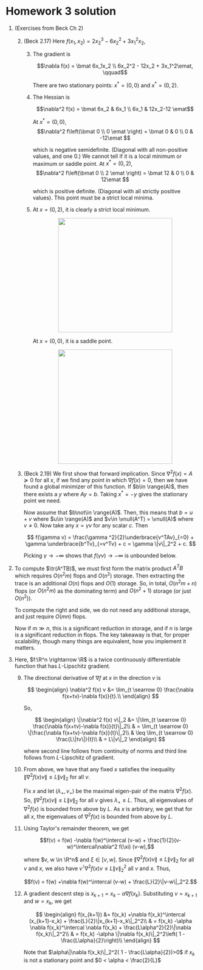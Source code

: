 # **Homework 3 solution**




1. (Exercises from Beck Ch 2) 

    2. (Beck 2.17) Here $f(x_1,x_2) =  2x_2^3-6x_2^2+3x_1^2x_2$,

        3. The gradient is 
        
            $$\nabla f(x) = \bmat 6x_1x_2 \\ 6x_2^2 - 12x_2 + 3x_1^2\emat, \qquad$$

            There are two stationary points: $x^* = (0,0)$ and $x^* = (0,2)$.
        
        4. The Hessian is
        
            $$\nabla^2 f(x) = \bmat 6x_2  & 6x_1   \\ 6x_1 & 12x_2-12 \emat$$

            At $x^* = (0,0)$,
            $$\nabla^2 f\left(\bmat 0 \\ 0 \emat \right) = \bmat 0 & 0   \\ 0 & -12\emat $$

            which is negative semidefinite. (Diagonal with all non-positive values, and one 0.) We cannot tell if it is a local minimum or maximum or saddle point. At $x^* = (0,2)$,
            $$\nabla^2 f\left(\bmat 0 \\ 2 \emat \right) = \bmat 12 & 0   \\ 0 & 12\emat $$

            which is positive definite. (Diagonal with all strictly positive values). This point must be a strict local minima.
        
        5. At $x = (0,2)$, it is clearly a strict local minimum.
        
           <center>
                <img src="../figures/p1_d_min.png" width = "300"> 
           </center>

           At $x = (0,0)$, it is a saddle point.

           <center>
                <img src="../figures/p1_d_saddle.png" width = "300"> 
           </center>

    6. (Beck 2.19) We first show that forward implication. Since $\nabla^2 f(x) = A \succeq 0$ for all $x$, if we find any point in which $\nabla f(x) = 0$, then we have found a global minimizer of this function. If $b\in \range(A)$, then there exists a $y$ where $Ay = b$. Taking $x^* = -y$ gives the stationary point we need.
		
         Now assume that $b\not\in \range(A)$. Then, this means that $b = u+v$ where $u\in \range(A)$ and $v\in \vnull(A^T) = \vnull(A)$ where $v\neq 0$. Now take any $x = \gamma v$ for any scalar $c$. Then 
		
        $$
		f(\gamma v) = \frac{\gamma ^2}{2}\underbrace{v^TAv}_{=0} + \gamma \underbrace{b^Tv}_{=v^Tv} + c = \gamma \|v\|_2^2 + c.
		$$
		
        Picking $\gamma\to -\infty$ shows that $f(\gamma v) \to -\infty$ is unbounded below. 
	
7. To compute $\tr(A^TB)$, we must first form the matrix product $A^TB$ which requires $O(n^2m)$ flops and $O(n^2)$ storage. Then extracting the trace is an additional $O(n)$ flops and $O(1)$ storage. So, in total, $O(n^2m + n)$ flops (or $O(n^2m)$ as the dominating term) and $O(n^2+1)$ storage (or just $O(n^2)$). 

    To compute the right and side, we do not need any additional storage, and just require $O(mn)$ flops. 

    Now if $m \gg n$, this is a significant reduction in storage, and if $n$ is large is a significant reduction in flops.  The key takeaway is that, for proper scalability, though many things are equivalent, how you implement it matters. 

8. Here, $f:\R^n \rightarrow \R$ is a twice continuously differentiable function that has $L$-Lipschitz gradient.

    9. The directional derivative of $\nabla f$ at $x$ in the direction $v$ is

        $$
        \begin{align}
        \nabla^2 f(x) v &= \lim_{t \searrow 0} \frac{\nabla f(x+tv)-\nabla f(x)}{t}.\\
        \end{align}
        $$

        So,

        $$
        \begin{align}
        \|\nabla^2 f(x) v\|_2 &= \|\lim_{t \searrow 0} \frac{\nabla f(x+tv)-\nabla f(x)}{t}\|_2\\
        & = \lim_{t \searrow 0} \|\frac{\nabla f(x+tv)-\nabla f(x)}{t}\|_2\\
        & \leq \lim_{t \searrow 0} \frac{L\|tv\|}{t}\\
        & = L\|v\|_2 
        \end{align}
        $$

        where second line follows from continuity of norms and third line follows from $L$-Lipschitz of gradient.
    
    10. From above, we have that any fixed $x$  satisfies the inequality $\|\nabla^2 f(x) v\| \leq L\|v\|_2$ for all $v$.

        Fix $x$ and let $(\lambda_+,v_+)$ be the maximal eigen-pair of the matrix $\nabla^2 f(x)$. So, $\|\nabla^2 f(x) v\| \leq L\|v\|_2$ for all $v$ gives $\lambda_+ \leq L$. Thus, all eigenvalues of $\nabla^2 f(x)$ is bounded from above by $L$. As $x$ is arbitrary, we get that for all $x$, the eigenvalues of $\nabla^2 f(x)$ is bounded from above by $L$.

    11. Using Taylor's remainder theorem, we get

        $$f(v) = f(w) -\nabla f(w)^\intercal (v-w) + \frac{1}{2}(v-w)^\intercal\nabla^2 f(\xi) (v-w),$$
        
        where $v, w \in \R^n$ and $\xi \in [v,w]$. Since $\|\nabla^2 f(x) v\| \leq L\|v\|_2$ for all $v$ and $x$, we also have $v^\intercal \nabla^2 f(x) v \leq L\|v\|_2^2$ all $v$ and $x$. Thus,

        $$f(v) = f(w) +\nabla f(w)^\intercal (v-w) + \frac{L}{2}\|v-w\|_2^2.$$

    12. A gradient descent step is $x_{k+1} = x_k - \alpha \nabla f(x_k)$. Substituting $v = x_{k+1}$ and $w = x_k$, we get

        $$
        \begin{align}
        f(x_{k+1}) &= f(x_k) +\nabla f(x_k)^\intercal (x_{k+1}-x_k) + \frac{L}{2}\|x_{k+1}-x_k\|_2^2\\
        & =  f(x_k) -\alpha \nabla f(x_k)^\intercal \nabla f(x_k) + \frac{L\alpha^2}{2}\|\nabla f(x_k)\|_2^2\\
        & =  f(x_k) -\alpha \|\nabla f(x_k)\|_2^2\left( 1 - \frac{L\alpha}{2}\right)\\
        \end{align} 
        $$

        Note that $\alpha\|\nabla f(x_k)\|_2^2( 1 - \frac{L\alpha}{2})>0$ if $x_k$ is not a stationary point and $0 < \alpha < \frac{2}{L}$
